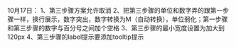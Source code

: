 10月17日：
1、第三步骤方案允许取消
2、把第三步骤的单位和数字弄的跟第一步骤一样，换行展示，数字突出，数字转换为M（自动转换），单位弱化；第一步骤和第三步骤的数字与百分号之间加个空格
3、第三步骤的最小宽度设置为加大到120px
4、第三步骤的label提示要添加tooltip提示
